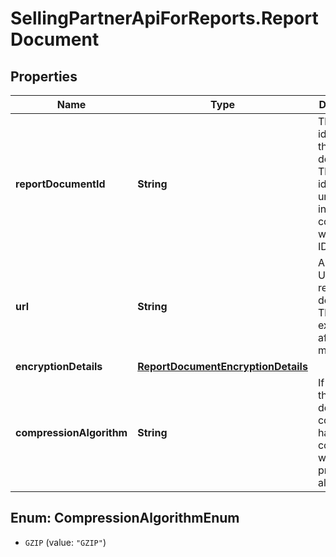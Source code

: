# SellingPartnerApiForReports.ReportDocument

## Properties
Name | Type | Description | Notes
------------ | ------------- | ------------- | -------------
**reportDocumentId** | **String** | The identifier for the report document. This identifier is unique only in combination with a seller ID. | 
**url** | **String** | A presigned URL for the report document. This URL expires after 5 minutes. | 
**encryptionDetails** | [**ReportDocumentEncryptionDetails**](ReportDocumentEncryptionDetails.md) |  | 
**compressionAlgorithm** | **String** | If present, the report document contents have been compressed with the provided algorithm. | [optional] 

<a name="CompressionAlgorithmEnum"></a>
## Enum: CompressionAlgorithmEnum

* `GZIP` (value: `"GZIP"`)

